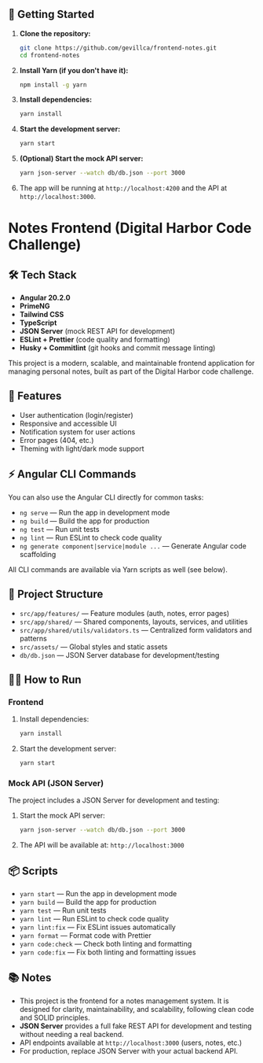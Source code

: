 ## 🚦 Getting Started

1. **Clone the repository:**

   ```sh
   git clone https://github.com/gevillca/frontend-notes.git
   cd frontend-notes
   ```

2. **Install Yarn (if you don't have it):**

   ```sh
   npm install -g yarn
   ```

3. **Install dependencies:**

   ```sh
   yarn install
   ```

4. **Start the development server:**

   ```sh
   yarn start
   ```

5. **(Optional) Start the mock API server:**

   ```sh
   yarn json-server --watch db/db.json --port 3000
   ```

6. The app will be running at `http://localhost:4200` and the API at `http://localhost:3000`.

# Notes Frontend (Digital Harbor Code Challenge)

## 🛠️ Tech Stack

- **Angular 20.2.0**
- **PrimeNG**
- **Tailwind CSS**
- **TypeScript**
- **JSON Server** (mock REST API for development)
- **ESLint + Prettier** (code quality and formatting)
- **Husky + Commitlint** (git hooks and commit message linting)

This project is a modern, scalable, and maintainable frontend application for managing personal notes, built as part of the Digital Harbor code challenge.

## 🚀 Features

- User authentication (login/register)
- Responsive and accessible UI
- Notification system for user actions
- Error pages (404, etc.)
- Theming with light/dark mode support

## ⚡ Angular CLI Commands

You can also use the Angular CLI directly for common tasks:

- `ng serve` — Run the app in development mode
- `ng build` — Build the app for production
- `ng test` — Run unit tests
- `ng lint` — Run ESLint to check code quality
- `ng generate component|service|module ...` — Generate Angular code scaffolding

All CLI commands are available via Yarn scripts as well (see below).

## 📁 Project Structure

- `src/app/features/` — Feature modules (auth, notes, error pages)
- `src/app/shared/` — Shared components, layouts, services, and utilities
- `src/app/shared/utils/validators.ts` — Centralized form validators and patterns
- `src/assets/` — Global styles and static assets
- `db/db.json` — JSON Server database for development/testing

## 🧑‍💻 How to Run

### Frontend

1. Install dependencies:
   ```sh
   yarn install
   ```
2. Start the development server:
   ```sh
   yarn start
   ```

### Mock API (JSON Server)

The project includes a JSON Server for development and testing:

1. Start the mock API server:

   ```sh
   yarn json-server --watch db/db.json --port 3000
   ```

2. The API will be available at: `http://localhost:3000`

## 📦 Scripts

- `yarn start` — Run the app in development mode
- `yarn build` — Build the app for production
- `yarn test` — Run unit tests
- `yarn lint` — Run ESLint to check code quality
- `yarn lint:fix` — Fix ESLint issues automatically
- `yarn format` — Format code with Prettier
- `yarn code:check` — Check both linting and formatting
- `yarn code:fix` — Fix both linting and formatting issues

## 📚 Notes

- This project is the frontend for a notes management system. It is designed for clarity, maintainability, and scalability, following clean code and SOLID principles.
- **JSON Server** provides a full fake REST API for development and testing without needing a real backend.
- API endpoints available at `http://localhost:3000` (users, notes, etc.)
- For production, replace JSON Server with your actual backend API.
